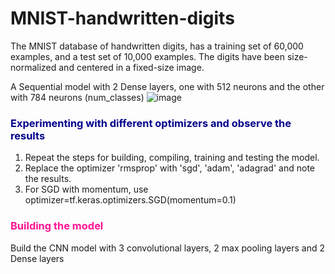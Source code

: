 # MNIST-handwritten-digits
The MNIST database of handwritten digits, has a training set of 60,000 examples, and a test set of 10,000 examples. The digits have been size-normalized and centered in a fixed-size image.


A Sequential model with 2 Dense layers, one with 512 neurons and the other with 784 neurons (num_classes)
![image](https://user-images.githubusercontent.com/53575763/160392602-53dda5a5-0968-4fdd-87ab-12a1159508ec.png)


### <font color=darkblue> Experimenting with different optimizers and observe the results </font>

1. Repeat the steps for building, compiling, training and testing the model.
2. Replace the optimizer 'rmsprop' with 'sgd', 'adam', 'adagrad' and note the results.
3. For SGD with momentum, use optimizer=tf.keras.optimizers.SGD(momentum=0.1) 

### <font color=deeppink> Building the model </font>
Build the CNN model with 3 convolutional layers, 2 max pooling layers and 2 Dense layers
